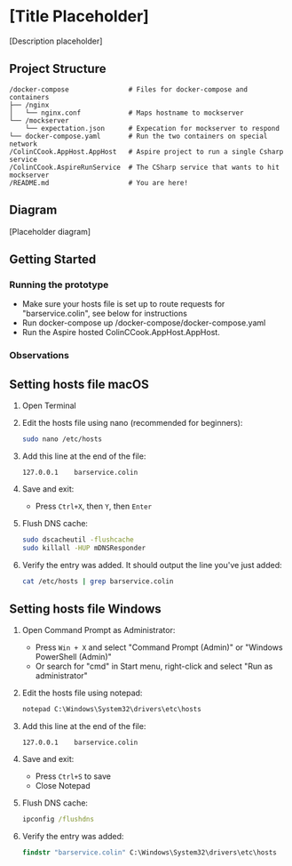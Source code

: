 # [Title Placeholder]

[Description placeholder]

## Project Structure

```
/docker-compose               # Files for docker-compose and containers
├── /nginx
│   └── nginx.conf            # Maps hostname to mockserver
└── /mockserver
    └── expectation.json      # Expecation for mockserver to respond
└── docker-compose.yaml       # Run the two containers on special network
/ColinCCook.AppHost.AppHost   # Aspire project to run a single Csharp service
/ColinCCook.AspireRunService  # The CSharp service that wants to hit mockserver
/README.md                    # You are here!
```

## Diagram

[Placeholder diagram]

## Getting Started

### Running the prototype

- Make sure your hosts file is set up to route requests for "barservice.colin", see below for instructions
- Run docker-compose up /docker-compose/docker-compose.yaml
- Run the Aspire hosted ColinCCook.AppHost.AppHost. 

### Observations

## Setting hosts file macOS

1. Open Terminal
2. Edit the hosts file using nano (recommended for beginners):
   ```bash
   sudo nano /etc/hosts
   ```

3. Add this line at the end of the file:
   ```
   127.0.0.1    barservice.colin
   ```

4. Save and exit:
   - Press `Ctrl+X`, then `Y`, then `Enter`

5. Flush DNS cache:
   ```bash
   sudo dscacheutil -flushcache
   sudo killall -HUP mDNSResponder
   ```

6. Verify the entry was added. It should output the line you've just added:
   ```bash
   cat /etc/hosts | grep barservice.colin
   ```

## Setting hosts file Windows

1. Open Command Prompt as Administrator:
   - Press `Win + X` and select "Command Prompt (Admin)" or "Windows PowerShell (Admin)"
   - Or search for "cmd" in Start menu, right-click and select "Run as administrator"

2. Edit the hosts file using notepad:
   ```cmd
   notepad C:\Windows\System32\drivers\etc\hosts
   ```

3. Add this line at the end of the file:
   ```
   127.0.0.1    barservice.colin
   ```

4. Save and exit:
   - Press `Ctrl+S` to save
   - Close Notepad

5. Flush DNS cache:
   ```cmd
   ipconfig /flushdns
   ```

6. Verify the entry was added:
   ```cmd
   findstr "barservice.colin" C:\Windows\System32\drivers\etc\hosts
   ```